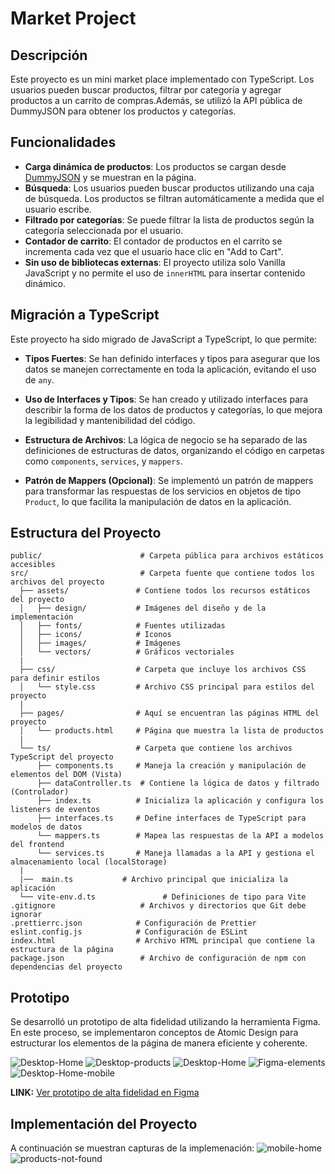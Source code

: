 # Market Project

## Descripción

Este proyecto es un mini market place implementado con TypeScript. Los usuarios pueden buscar productos, filtrar por categoría y agregar productos a un carrito de compras.Además, se utilizó la API pública de DummyJSON para obtener los productos y categorías.
## Funcionalidades

- **Carga dinámica de productos**: Los productos se cargan desde [DummyJSON](https://dummyjson.com/docs/products#products-all) y se muestran en la página.
- **Búsqueda**: Los usuarios pueden buscar productos utilizando una caja de búsqueda. Los productos se filtran automáticamente a medida que el usuario escribe.
- **Filtrado por categorías**: Se puede filtrar la lista de productos según la categoría seleccionada por el usuario.
- **Contador de carrito**: El contador de productos en el carrito se incrementa cada vez que el usuario hace clic en "Add to Cart".
- **Sin uso de bibliotecas externas**: El proyecto utiliza solo Vanilla JavaScript y no permite el uso de `innerHTML` para insertar contenido dinámico.

## Migración a TypeScript

Este proyecto ha sido migrado de JavaScript a TypeScript, lo que permite:

- **Tipos Fuertes**: Se han definido interfaces y tipos para asegurar que los datos se manejen correctamente en toda la aplicación, evitando el uso de `any`.

- **Uso de Interfaces y Tipos**: Se han creado y utilizado interfaces para describir la forma de los datos de productos y categorías, lo que mejora la legibilidad y mantenibilidad del código.

- **Estructura de Archivos**: La lógica de negocio se ha separado de las definiciones de estructuras de datos, organizando el código en carpetas como `components`, `services`, y `mappers`.

- **Patrón de Mappers (Opcional)**: Se implementó un patrón de mappers para transformar las respuestas de los servicios en objetos de tipo `Product`, lo que facilita la manipulación de datos en la aplicación.

## Estructura del Proyecto
```
public/                      # Carpeta pública para archivos estáticos accesibles
src/                         # Carpeta fuente que contiene todos los archivos del proyecto
  ├── assets/               # Contiene todos los recursos estáticos del proyecto
  │   ├── design/           # Imágenes del diseño y de la implementación
  │   ├── fonts/            # Fuentes utilizadas
  │   ├── icons/            # Iconos
  │   ├── images/           # Imágenes 
  │   └── vectors/          # Gráficos vectoriales
  |
  ├── css/                  # Carpeta que incluye los archivos CSS para definir estilos
  │   └── style.css         # Archivo CSS principal para estilos del proyecto
  |
  ├── pages/                # Aquí se encuentran las páginas HTML del proyecto
  │   └── products.html     # Página que muestra la lista de productos
  |
  └── ts/                   # Carpeta que contiene los archivos TypeScript del proyecto
      ├── components.ts     # Maneja la creación y manipulación de elementos del DOM (Vista)
      ├── dataController.ts  # Contiene la lógica de datos y filtrado (Controlador)
      ├── index.ts          # Inicializa la aplicación y configura los listeners de eventos
      ├── interfaces.ts     # Define interfaces de TypeScript para modelos de datos
      └── mappers.ts        # Mapea las respuestas de la API a modelos del frontend
      └── services.ts       # Maneja llamadas a la API y gestiona el almacenamiento local (localStorage)
  |
  |──  main.ts           # Archivo principal que inicializa la aplicación
  └── vite-env.d.ts               # Definiciones de tipo para Vite
.gitignore                   # Archivos y directorios que Git debe ignorar
.prettierrc.json            # Configuración de Prettier
eslint.config.js            # Configuración de ESLint
index.html                  # Archivo HTML principal que contiene la estructura de la página
package.json                 # Archivo de configuración de npm con dependencias del proyecto

```

## Prototipo

Se desarrolló un prototipo de alta fidelidad utilizando la herramienta Figma. En este proceso, se implementaron conceptos de Atomic Design para estructurar los elementos de la página de manera eficiente y coherente.

![Desktop-Home](./src/assets/design/Desktop-Home.png)
![Desktop-products](./src/assets/design/Desktop-products.png)
![Desktop-Home](./src/assets/design/Desktop-products-not-found.png)
![Figma-elements](./src/assets/design/figma-elements.png)
![Desktop-Home-mobile](./src/assets/design/Desktop-Home-mobile.PNG)

**LINK:** [Ver prototipo de alta fidelidad en Figma](https://www.figma.com/proto/TMCcAkrrzbQA4suediBIO3/marketplace-webapp?node-id=2-14&node-type=frame&t=dXskumLnmc50er9v-0&scaling=min-zoom&content-scaling=fixed&page-id=2%3A2)

## Implementación del Proyecto

A continuación se muestran capturas de la implemenación:
![mobile-home](./src/assets/design/home-implementation.png)
![products-not-found](./src/assets/design/products-not-found-implementation.png)
